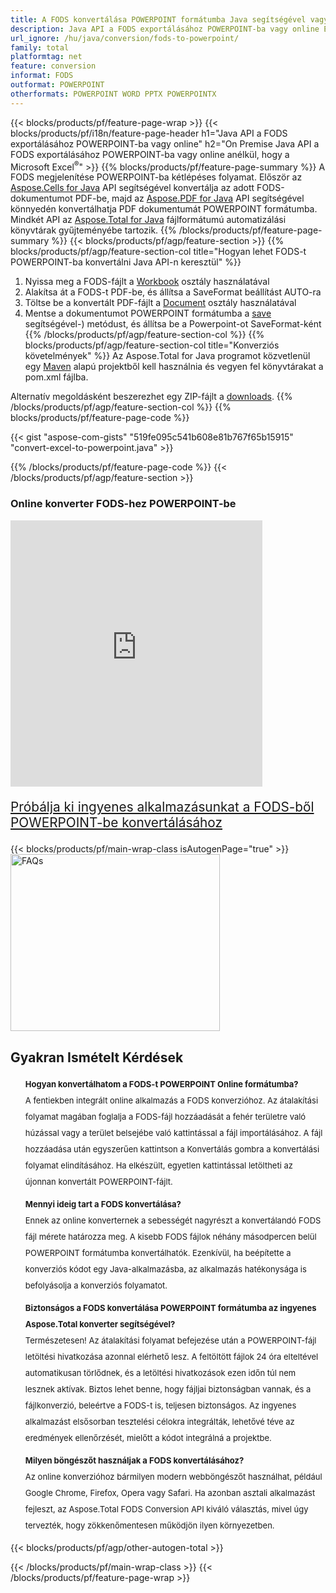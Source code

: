 ```yaml
---
title: A FODS konvertálása POWERPOINT formátumba Java segítségével vagy ingyenes online konverterrel
description: Java API a FODS exportálásához POWERPOINT-ba vagy online Excel vagy Word használatával vagy online. A kód integrálása előtt gyorsan tesztelje az ingyenes CSV-DOC online konvertert.
url_ignore: /hu/java/conversion/fods-to-powerpoint/
family: total
platformtag: net
feature: conversion
informat: FODS
outformat: POWERPOINT
otherformats: POWERPOINT WORD PPTX POWERPOINTX
---
```

{{< blocks/products/pf/feature-page-wrap >}}
{{< blocks/products/pf/i18n/feature-page-header h1="Java API a FODS exportálásához POWERPOINT-ba vagy online" h2="On Premise Java API a FODS exportálásához POWERPOINT-ba vagy online anélkül, hogy a Microsoft Excel<sup>&reg;</sup>" >}}
{{% blocks/products/pf/feature-page-summary %}}
A FODS megjelenítése POWERPOINT-ba kétlépéses folyamat. Először az [Aspose.Cells for Java](https://products.aspose.com/cells/java) API segítségével konvertálja az adott FODS-dokumentumot PDF-be, majd az [Aspose.PDF for Java](https://products.aspose.com/pdf/java) API segítségével könnyedén konvertálhatja PDF dokumentumát POWERPOINT formátumba. Mindkét API az [Aspose.Total for Java](https://products.aspose.com/total/java/) fájlformátumú automatizálási könyvtárak gyűjteményébe tartozik.
{{% /blocks/products/pf/feature-page-summary  %}}
{{< blocks/products/pf/agp/feature-section >}}
{{% blocks/products/pf/agp/feature-section-col title="Hogyan lehet FODS-t POWERPOINT-ba konvertálni Java API-n keresztül" %}}
1. Nyissa meg a FODS-fájlt a [Workbook](https://reference.aspose.com/cells/java/com.aspose.cells/Workbook) osztály használatával
2. Alakítsa át a FODS-t PDF-be, és állítsa a SaveFormat beállítást AUTO-ra
3. Töltse be a konvertált PDF-fájlt a [Document](https://reference.aspose.com/pdf/java/com.aspose.pdf/Document) osztály használatával
4. Mentse a dokumentumot POWERPOINT formátumba a [save](https://reference.aspose.com/pdf/java/com.aspose.pdf/Document#save-java.lang.String-com.aspose.pdf.SaveOptions) segítségével-) metódust, és állítsa be a Powerpoint-ot SaveFormat-ként
{{% /blocks/products/pf/agp/feature-section-col %}}
{{% blocks/products/pf/agp/feature-section-col title="Konverziós követelmények" %}}
Az Aspose.Total for Java programot közvetlenül egy [Maven](https://releases.aspose.com/total/java/) alapú projektből kell használnia és vegyen fel könyvtárakat a pom.xml fájlba.

Alternatív megoldásként beszerezhet egy ZIP-fájlt a [downloads](https://releases.aspose.com/total/java).
{{% /blocks/products/pf/agp/feature-section-col %}}
{{% blocks/products/pf/feature-page-code %}}
{{< gist "aspose-com-gists" "519fe095c541b608e81b767f65b15915" "convert-excel-to-powerpoint.java" >}}
{{% /blocks/products/pf/feature-page-code %}}
{{< /blocks/products/pf/agp/feature-section >}}

<div class="container-fluid agp-content bg-white aboutfile box-1 vh100 section nopbtm">
<div class=container>
<div class=row>
<div class="demobox tc col-md-12 padding-0">

<h3>Online konverter FODS-hez POWERPOINT-be</h3>

<iframe title="fods-ból pptx-be konvertáló online eszköz" style="border: none; height: 426px;" scrolling="no" src="https://widgets.aspose.cloud/total-conversion/?to=pptx&from=fods" id="child-iframe" width="80%"></iframe>
<p style="font-size:1.3rem;color:#3d8ec4;font-weight:400"><a href="https://products.aspose.app/total/fods-to-pptx/">Próbálja ki ingyenes alkalmazásunkat a FODS-ből POWERPOINT-be konvertálásához</a></p>
</div></div>
</div></div>
{{< blocks/products/pf/main-wrap-class isAutogenPage="true" >}}
<style>.howtolist li{margin-right: 0!important;line-height: 26px;position: relative;margin-bottom: 10px;font-size: 13px;list-style-type: none;}</style>
<div class="col-md-12 tl bg-gray-dark howtolist section">
  <a class="anchor" name="faqpage"></a>
  <div class="container tl dflex" itemscope="" itemtype="https://schema.org/FAQPage">
      <div class="col-md-4 howtosectiongfx">
          <img class="social-panel-hide-on-mobile" src="https://www.groupdocs.cloud/templates/brand/images/groupdocs/conversion/groupdocs_conversion-brand.png" alt="FAQs" width="335" height="283">
      </div>
      <div class="howtosection col-md-8">
          <div>
              <h2>Gyakran Ismételt Kérdések</h2>
              <ul>
                  <li itemscope="" itemprop="mainEntity" itemtype="https://schema.org/Question">
                      <div>
                          <span itemprop="name"><b>Hogyan konvertálhatom a FODS-t POWERPOINT Online formátumba?</b></span>
                      </div>
                      <div itemscope="" itemprop="acceptedAnswer" itemtype="https://schema.org/Answer">
                          <span itemprop="text">A fentiekben integrált online alkalmazás a FODS konverzióhoz. Az átalakítási folyamat magában foglalja a FODS-fájl hozzáadását a fehér területre való húzással vagy a terület belsejébe való kattintással a fájl importálásához. A fájl hozzáadása után egyszerűen kattintson a Konvertálás gombra a konvertálási folyamat elindításához. Ha elkészült, egyetlen kattintással letöltheti az újonnan konvertált POWERPOINT-fájlt.</span>
                      </div>
                  </li>
                  <li itemscope="" itemprop="mainEntity" itemtype="https://schema.org/Question">
                      <div>
                          <span itemprop="name"><b>Mennyi ideig tart a FODS konvertálása?</b></span>
                      </div>
                      <div itemscope="" itemprop="acceptedAnswer" itemtype="https://schema.org/Answer">
                          <span itemprop="text">Ennek az online konverternek a sebességét nagyrészt a konvertálandó FODS fájl mérete határozza meg. A kisebb FODS fájlok néhány másodpercen belül POWERPOINT formátumba konvertálhatók. Ezenkívül, ha beépítette a konverziós kódot egy Java-alkalmazásba, az alkalmazás hatékonysága is befolyásolja a konverziós folyamatot.</span>
                      </div>
                  </li>
                  <li itemscope="" itemprop="mainEntity" itemtype="https://schema.org/Question">
                      <div>
                          <span itemprop="name"><b>Biztonságos a FODS konvertálása POWERPOINT formátumba az ingyenes Aspose.Total konverter segítségével?</b></span>
                      </div>
                      <div itemscope="" itemprop="acceptedAnswer" itemtype="https://schema.org/Answer">
                          <span itemprop="text">Természetesen! Az átalakítási folyamat befejezése után a POWERPOINT-fájl letöltési hivatkozása azonnal elérhető lesz. A feltöltött fájlok 24 óra elteltével automatikusan törlődnek, és a letöltési hivatkozások ezen időn túl nem lesznek aktívak. Biztos lehet benne, hogy fájljai biztonságban vannak, és a fájlkonverzió, beleértve a FODS-t is, teljesen biztonságos. Az ingyenes alkalmazást elsősorban tesztelési célokra integrálták, lehetővé téve az eredmények ellenőrzését, mielőtt a kódot integrálná a projektbe.</span>
                      </div>
                  </li>                 
                  <li itemscope="" itemprop="mainEntity" itemtype="https://schema.org/Question">
                      <div>
                          <span itemprop="name"><b>Milyen böngészőt használjak a FODS konvertálásához?</b></span>
                      </div>
                      <div itemscope="" itemprop="acceptedAnswer" itemtype="https://schema.org/Answer">
                          <span itemprop="text">Az online konverzióhoz bármilyen modern webböngészőt használhat, például Google Chrome, Firefox, Opera vagy Safari. Ha azonban asztali alkalmazást fejleszt, az Aspose.Total FODS Conversion API kiváló választás, mivel úgy tervezték, hogy zökkenőmentesen működjön ilyen környezetben.</span>
                      </div>
                  </li>
              </ul>
          </div>
      </div>
  </div>
{{< blocks/products/pf/agp/other-autogen-total >}}

{{< /blocks/products/pf/main-wrap-class >}}
{{< /blocks/products/pf/feature-page-wrap >}}
